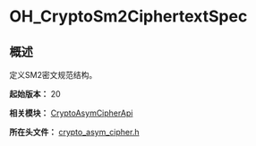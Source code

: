 # OH_CryptoSm2CiphertextSpec

<!--Kit: Crypto Architecture Kit-->
<!--Subsystem: Security-->
<!--Owner: @zxz--3-->
<!--Designer: @lanming-->
<!--Tester: @PAFT-->
<!--Adviser: @zengyawen-->

## 概述

定义SM2密文规范结构。

**起始版本：** 20

**相关模块：** [CryptoAsymCipherApi](capi-cryptoasymcipherapi.md)

**所在头文件：** [crypto_asym_cipher.h](capi-crypto-asym-cipher-h.md)

